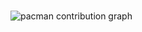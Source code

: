 ###

<picture>
  <source media="(prefers-color-scheme: dark)" srcset="https://raw.githubusercontent.com/MahdiMirshafiee/MahdiMirshafiee/output/pacman-contribution-graph-dark.svg">
  <source media="(prefers-color-scheme: light)" srcset="https://raw.githubusercontent.com/MahdiMirshafiee/MahdiMirshafiee/output/pacman-contribution-graph.svg">
  <img alt="pacman contribution graph" src="https://raw.githubusercontent.com/MahdiMirshafiee/MahdiMirshafiee/output/pacman-contribution-graph.svg">
</picture>
